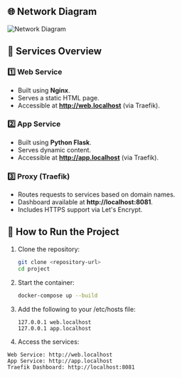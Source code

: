 ## 🌐 Network Diagram

![Network Diagram](diagram.png)

## 🐳 Services Overview

### 1️⃣ **Web Service**
- Built using **Nginx**.
- Serves a static HTML page.
- Accessible at **http://web.localhost** (via Traefik).

### 2️⃣ **App Service**
- Built using **Python Flask**.
- Serves dynamic content.
- Accessible at **http://app.localhost** (via Traefik).

### 3️⃣ **Proxy (Traefik)**
- Routes requests to services based on domain names.
- Dashboard available at **http://localhost:8081**.
- Includes HTTPS support via Let's Encrypt.

## 🔧 How to Run the Project

1. Clone the repository:
   ```bash
   git clone <repository-url>
   cd project
   ```
2. Start the container:
    ```bash
    docker-compose up --build
    ```
3. Add the following to your /etc/hosts file:
    ```
    127.0.0.1 web.localhost
    127.0.0.1 app.localhost
    ```
4. Access the services:
```
Web Service: http://web.localhost
App Service: http://app.localhost
Traefik Dashboard: http://localhost:8081
```
